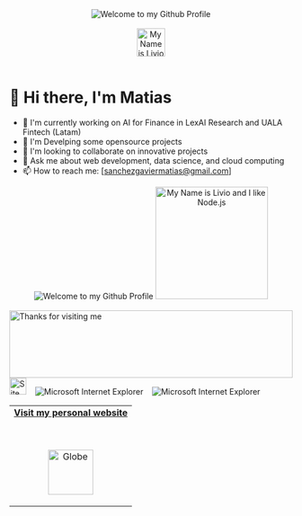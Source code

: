 
<div align="center">
  <img src="https://github.com/BrunnerLivio/brunnerlivio/blob/master/images/welcome.png?raw=true" style="max-width: 100%;" alt="Welcome to my Github Profile" />
  <br />
  <br />
  <img height="50" alt="My Name is Livio and I like Node.js" src="images/personal_note.svg" />
  <br />
  <br />

</div>




# 👋 Hi there, I'm Matias

- 🔭 I'm currently working on AI for Finance in LexAI Research and UALA Fintech (Latam)
- 🌱 I'm Develping some opensource projects
- 👯 I'm looking to collaborate on innovative projects
- 💬 Ask me about web development, data science, and cloud computing
- 📫 How to reach me: [sanchezgaviermatias@gmail.com]

<!-- "Hero" Header -->

<!-- Social -->
<table width="100%" align="center">
<tr>
<td align="center">
<a href="https://brunnerliv.io">
<strong>Visit my personal website </strong>
<br />
<br />
<br />

<p>

<img alt="Globe" height="80" src="images/globe.gif">
</a>
</p>

</td>


<!-- Footer -->


<div align="center">


  <img src="https://media1.giphy.com/media/v1.Y2lkPTc5MGI3NjExcHJuMHFoeTIxYzlwNWJsNWF3dTV5ODFleXN2MXY4cmt4Y3QwdWU0cCZlcD12MV9pbnRlcm5hbF9naWZfYnlfaWQmY3Q9Zw/uhhEKTfedQowM/giphy.gif" style="max-width: 100%;" alt="Welcome to my Github Profile" />
  <img height="200" src="" alt="My Name is Livio and I like Node.js" />
</div>

<br />
<img height="120" alt="Thanks for visiting me" width="100%" src="https://raw.githubusercontent.com/BrunnerLivio/brunnerlivio/master/images/marquee.svg" />
<br />



<img src="https://raw.githubusercontent.com/BrunnerLivio/brunnerlivio/master/images/notepad.gif" alt="Site created with Notepad" height="30" />
<!-- "margin-right: whatever;" -->
<span>&nbsp;&nbsp;&nbsp;&nbsp;</span>  
<img src="https://raw.githubusercontent.com/BrunnerLivio/brunnerlivio/master/images/ie_logo.gif" alt="Microsoft Internet Explorer" />
<span>&nbsp;&nbsp;&nbsp;&nbsp;</span>  
<img src="https://raw.githubusercontent.com/BrunnerLivio/brunnerlivio/master/images/noframes.gif" alt="Microsoft Internet Explorer" />

</div>